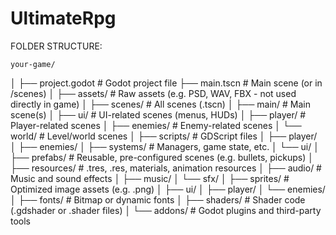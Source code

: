 # UltimateRpg


FOLDER STRUCTURE:
	
	your-game/
│
├── project.godot           # Godot project file
├── main.tscn               # Main scene (or in /scenes)
│
├── assets/                 # Raw assets (e.g. PSD, WAV, FBX - not used directly in game)
│
├── scenes/                 # All scenes (.tscn)
│   ├── main/               # Main scene(s)
│   ├── ui/                 # UI-related scenes (menus, HUDs)
│   ├── player/             # Player-related scenes
│   ├── enemies/            # Enemy-related scenes
│   └── world/              # Level/world scenes
│
├── scripts/                # GDScript files
│   ├── player/             
│   ├── enemies/
│   ├── systems/            # Managers, game state, etc.
│   └── ui/
│
├── prefabs/                # Reusable, pre-configured scenes (e.g. bullets, pickups)
│
├── resources/              # .tres, .res, materials, animation resources
│
├── audio/                  # Music and sound effects
│   ├── music/
│   └── sfx/
│
├── sprites/                # Optimized image assets (e.g. .png)
│   ├── ui/
│   ├── player/
│   └── enemies/
│
├── fonts/                  # Bitmap or dynamic fonts
│
├── shaders/                # Shader code (.gdshader or .shader files)
│
└── addons/                 # Godot plugins and third-party tools
